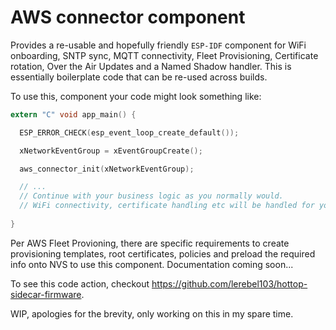 # AWS connector component

Provides a re-usable and hopefully friendly `ESP-IDF` component for WiFi onboarding, SNTP sync, 
MQTT connectivity, Fleet Provisioning, Certificate rotation, Over the Air Updates and a Named Shadow handler. This is 
essentially boilerplate code that can be re-used across builds.

To use this, component your code might look something like:
```c
extern "C" void app_main() {

  ESP_ERROR_CHECK(esp_event_loop_create_default());

  xNetworkEventGroup = xEventGroupCreate();

  aws_connector_init(xNetworkEventGroup);

  // ... 
  // Continue with your business logic as you normally would.
  // WiFi connectivity, certificate handling etc will be handled for you.
  
}
```

Per AWS Fleet Provioning, there are specific requirements to create provisioning templates, root certificates, policies
and preload the required info onto NVS to use this component. Documentation coming soon...

To see this code action, checkout https://github.com/lerebel103/hottop-sidecar-firmware.

WIP, apologies for the brevity, only working on this in my spare time.
